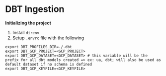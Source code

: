 # DBT Ingestion

**Initializing the project**

1. Install `direnv`
2. Setup `.envrc` file with the following

```
export DBT_PROFILES_DIR=./.dbt
export DBT_GCP_PROJECT=<GCP_PROJECT>
export DBT_GCP_DATASET=<GCP_DATASET> # this variable will be the prefix for all dbt models created => ex: ua, dbt; will also be used as default dataset if no schema is defined
export DBT_GCP_KEYFILE=<GCP_KEYFILE>
```

